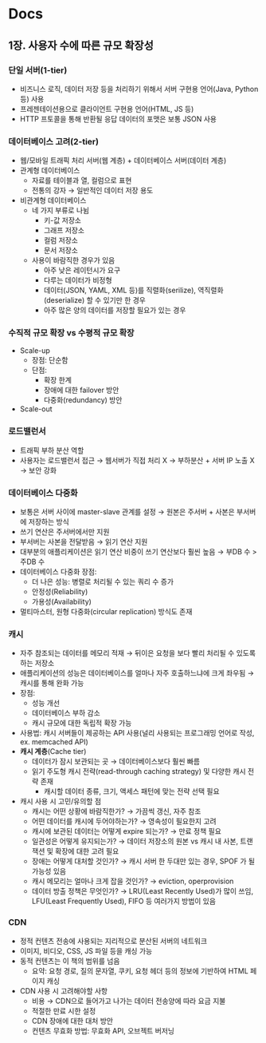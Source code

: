 # Docs

## 1장. 사용자 수에 따른 규모 확장성

### 단일 서버(1-tier)

- 비즈니스 로직, 데이터 저장 등을 처리하기 위해서 서버 구현용 언어(Java, Python 등) 사용
- 프레젠테이션용으로 클라이언트 구현용 언어(HTML, JS 등)
- HTTP 프토콜을 통해 반환될 응답 데이터의 포맷은 보통 JSON 사용

### 데이터베이스 고려(2-tier)

- 웹/모바일 트래픽 처리 서버(웹 계층) + 데이터베이스 서버(데이터 계층)
- 관계형 데이터베이스
    - 자료를 테이블과 열, 컬럼으로 표현
    - 전통의 강자 → 일반적인 데이터 저장 용도
- 비관계형 데이터베이스
    - 네 가지 부류로 나뉨
        - 키-값 저장소
        - 그래프 저장소
        - 컬럼 저장소
        - 문서 저장소
    - 사용이 바람직한 경우가 있음
        - 아주 낮은 레이턴시가 요구
        - 다루는 데이터가 비정형
        - 데이터(JSON, YAML, XML 등)를 직렬화(serilize), 역직렬화(deserialize) 할 수 있기만 한 경우
        - 아주 많은 양의 데이터를 저장할 필요가 있는 경우

### 수직적 규모 확장 vs 수평적 규모 확장

- Scale-up
    - 장점: 단순함
    - 단점:
        - 확장 한계
        - 장애에 대한 failover 방안
        - 다중화(redundancy) 방안
- Scale-out

### 로드밸런서

- 트래픽 부하 분산 역할
- 사용자는 로드밸런서 접근 → 웹서버가 직접 처리 X → 부하분산 + 서버 IP 노출 X → 보안 강화

### 데이터베이스 다중화

- 보통은 서버 사이에 master-slave 관계를 설정 → 원본은 주서버 + 사본은 부서버에 저장하는 방식
- 쓰기 연산은 주서버에서만 지원
- 부서버는 사본을 전달받음 → 읽기 연산 지원
- 대부분의 애플리케이션은 읽기 연산 비중이 쓰기 연산보다 훨씬 높음 → 부DB 수 > 주DB 수
- 데이터베이스 다중화 장점:
    - 더 나은 성능: 병렬로 처리될 수 있는 쿼리 수 증가
    - 안정성(Reliability)
    - 가용성(Availability)
- 멀티마스터, 원형 다중화(circular replication) 방식도 존재

### 캐시

- 자주 참조되는 데이터를 메모리 적재 → 뒤이은 요청을 보다 빨리 처리될 수 있도록 하는 저장소
- 애플리케이션의 성능은 데이터베이스를 얼마나 자주 호출하느냐에 크게 좌우됨 → 캐시를 통해 완화 가능
- 장점:
    - 성능 개선
    - 데이터베이스 부하 감소
    - 캐시 규모에 대한 독립적 확장 가능
- 사용법: 캐시 서버들이 제공하는 API 사용(널리 사용되는 프로그래밍 언어로 작성, ex. memcached API)
- **캐시 계층**(Cache tier)
    - 데이터가 잠시 보관되는 곳 → 데이터베이스보다 훨씬 빠름
    - 읽기 주도형 캐시 전략(read-through caching strategy) 및 다양한 캐시 전략 존재
        - 캐시할 데이터 종류, 크기, 액세스 패턴에 맞는 전략 선택 필요
- 캐시 사용 시 고민/유의할 점
    - 캐시는 어떤 상황에 바람직한가? → 가끔씩 갱신, 자주 참조
    - 어떤 데이터를 캐시에 두어야하는가? → 영속성이 필요한지 고려
    - 캐시에 보관된 데이터는 어떻게 expire 되는가? → 만료 정책 필요
    - 일관성은 어떻게 유지되는가? → 데이터 저장소의 원본 vs 캐시 내 사본, 트랜잭션 및 확장에 대한 고려 필요
    - 장애는 어떻게 대처할 것인가? → 캐시 서버 한 두대만 있는 경우, SPOF 가 될 가능성 있음
    - 캐시 메모리는 얼마나 크게 잡을 것인가? → eviction, operprovision
    - 데이터 방출 정책은 무엇인가? → LRU(Least Recently Used)가 많이 쓰임, LFU(Least Frequently Used), FIFO 등 여러가지 방법이 있음

### CDN

- 정적 컨텐츠 전송에 사용되는 지리적으로 분산된 서버의 네트워크
- 이미지, 비디오, CSS, JS 파일 등을 캐싱 가능
- 동적 컨텐츠는 이 책의 범위를 넘음
    - 요약: 요청 경로, 질의 문자열, 쿠키, 요청 헤더 등의 정보에 기반하여 HTML 페이지 캐싱
- CDN 사용 시 고려해야할 사항
    - 비용 → CDN으로 들어가고 나가는 데이터 전송양에 따라 요금 지불
    - 적절한 만료 시한 설정
    - CDN 장애에 대한 대처 방안
    - 컨텐츠 무효화 방법: 무효화 API, 오브젝트 버저닝